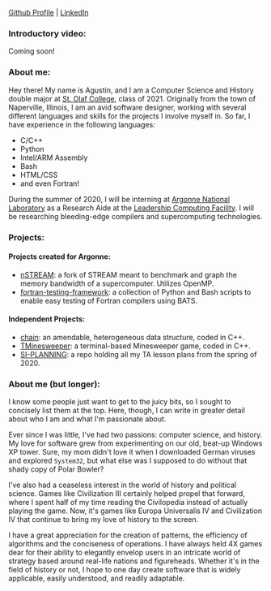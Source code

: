 [Github Profile](https://github.com/agforero) | [LinkedIn](https://www.linkedin.com/in/afor/)

### Introductory video:
Coming soon!


### About me:
Hey there! My name is Agustin, and I am a Computer Science and History double major at [St. Olaf College](https://wp.stolaf.edu/), class of 2021. Originally from the town of Naperville, Illinois, I am an avid software designer, working with several different languages and skills for the projects I involve myself in. So far, I have experience in the following languages:

* C/C++
* Python
* Intel/ARM Assembly
* Bash
* HTML/CSS
* and even Fortran!

During the summer of 2020, I will be interning at [Argonne National Laboratory](https://www.anl.gov) as a Research Aide at the [Leadership Computing Facility](https://www.alcf.anl.gov/). I will be researching bleeding-edge compilers and supercomputing technologies.


### Projects:
#### Projects created for Argonne:
* [nSTREAM](https://github.com/agforero/nSTREAM/): a fork of STREAM meant to benchmark and graph the memory bandwidth of a supercomputer. Utilizes OpenMP.
* [fortran-testing-framework](https://github.com/agforero/fortran-testing-framework/):  a collection of Python and Bash scripts to enable easy testing of Fortran compilers using BATS. 

#### Independent Projects:
* [chain](https://github.com/agforero/chain/): an amendable, heterogeneous data structure, coded in C++.
* [TMinesweeper](https://github.com/agforero/TMinesweeper/): a terminal-based Minesweeper game, coded in C++.
* [SI-PLANNING](https://github.com/agforero/SI-PLANNING/): a repo holding all my TA lesson plans from the spring of 2020.

### About me (but longer):
I know some people just want to get to the juicy bits, so I sought to concisely list them at the top. Here, though, I can write in greater detail about who I am and what I'm passionate about.

Ever since I was little, I've had two passions: computer science, and history. My love for software grew from experimenting on  our old, beat-up Windows XP tower. Sure, my mom didn't love it when I downloaded German viruses and explored `System32`, but what else was I supposed to do without that shady copy of Polar Bowler? 

I've also had a ceaseless interest in the world of history and political science. Games like Civilization III certainly helped propel that forward, where I spent half of my time reading the Civilopedia instead of actually playing the game. Now, it's games like Europa Universalis IV and Civilization IV that continue to bring my love of history to the screen.

I have a great appreciation for the creation of patterns, the efficiency of algorithms and the conciseness of operations. I have always held 4X games dear for their ability to elegantly envelop users in an intricate world of strategy based around real-life nations and figureheads. Whether it's in the field of history or not, I hope to one day create software that is widely applicable, easily understood, and readily adaptable.
